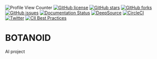 
![Profile View Counter](https://komarev.com/ghpvc/?username=KOSASIH)
[![GitHub license](https://img.shields.io/github/license/KOSASIH/BOTANOID)](https://github.com/KOSASIH/BOTANOID/blob/main/LICENSE)
[![GitHub stars](https://img.shields.io/github/stars/KOSASIH/BOTANOID)](https://github.com/KOSASIH/BOTANOID/stargazers)
[![GitHub forks](https://img.shields.io/github/forks/KOSASIH/BOTANOID)](https://github.com/KOSASIH/BOTANOID/network)
[![GitHub issues](https://img.shields.io/github/issues/KOSASIH/BOTANOID)](https://github.com/KOSASIH/BOTANOID/issues)
[![Documentation Status](https://readthedocs.org/projects/botanoid/badge/?version=latest)](https://botanoid.readthedocs.io/en/latest/?badge=latest)
[![DeepSource](https://deepsource.io/gh/KOSASIH/BOTANOID.svg/?label=active+issues&show_trend=true&token=lL-xU93bCng-fKcvoHnDLk3U)](https://deepsource.io/gh/KOSASIH/BOTANOID/?ref=repository-badge)
[![CircleCI](https://circleci.com/gh/KOSASIH/BOTANOID/tree/main.svg?style=svg)](https://circleci.com/gh/KOSASIH/BOTANOID/tree/main)
[![Twitter](https://img.shields.io/twitter/url?style=social&url=https%3A%2F%2Fmobile.twitter.com%2FKosasihg88G)](https://twitter.com/intent/tweet?text=Wow:&url=https%3A%2F%2Fgithub.com%2FKOSASIH%2FBOTANOID)
[![CII Best Practices](https://bestpractices.coreinfrastructure.org/projects/5520/badge)](https://bestpractices.coreinfrastructure.org/projects/5520)


# BOTANOID
AI project

